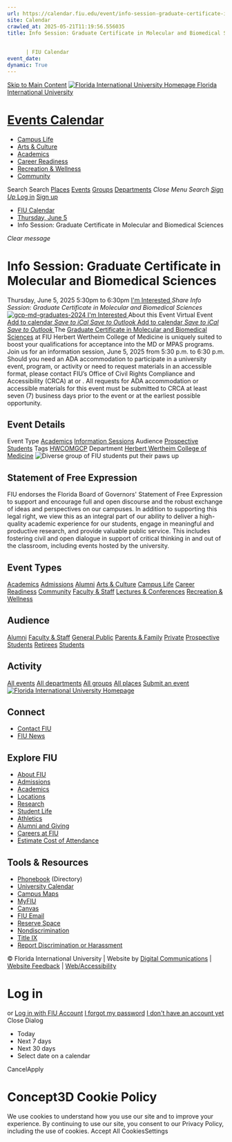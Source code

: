 ```yaml
---
url: https://calendar.fiu.edu/event/info-session-graduate-certificate-in-molecular-and-biomedical-sciences-91
site: Calendar
crawled_at: 2025-05-21T11:19:56.556035
title: Info Session: Graduate Certificate in Molecular and Biomedical Sciences
    
    
      | FIU Calendar
event_date: 
dynamic: True
---
```


[Skip to Main Content](https://calendar.fiu.edu/event/info-session-graduate-certificate-in-molecular-and-biomedical-sciences-91#main-content)
[![Florida International University Homepage](https://digicdn.fiu.edu/core/_assets/images/logo-top.png) Florida International University](https://www.fiu.edu)
# [Events Calendar ](https://calendar.fiu.edu/)
  * [Campus Life](https://calendar.fiu.edu/calendar?event_types%5B%5D=127595)
  * [Arts & Culture](https://calendar.fiu.edu/calendar?event_types%5B%5D=127590)
  * [Academics](https://calendar.fiu.edu/calendar?event_types%5B%5D=127582)
  * [Career Readiness](https://calendar.fiu.edu/calendar?event_types%5B%5D=127584)
  * [Recreation & Wellness](https://calendar.fiu.edu/calendar?event_types%5B%5D=127603)
  * [Community](https://calendar.fiu.edu/calendar?event_types%5B%5D=127601)


Search Search
[Places](https://calendar.fiu.edu/search/places) [Events](https://calendar.fiu.edu/calendar) [Groups](https://calendar.fiu.edu/search/groups) [Departments](https://calendar.fiu.edu/search/departments)
_Close Menu_
_Search_ [ _Sign Up_ ](https://calendar.fiu.edu/signup)
[Log in](https://calendar.fiu.edu/auth/shib_login?previous_url=https%3A%2F%2Fcalendar.fiu.edu%2Fevent%2Finfo-session-graduate-certificate-in-molecular-and-biomedical-sciences-91) [Sign up](https://calendar.fiu.edu/signup)
  * [FIU Calendar](https://calendar.fiu.edu/)
  * [Thursday, June 5](https://calendar.fiu.edu/calendar/day/2025/6/5)
  * Info Session: Graduate Certificate in Molecular and Biomedical Sciences


_Clear message_
# Info Session: Graduate Certificate in Molecular and Biomedical Sciences
Thursday, June 5, 2025 5:30pm to 6:30pm 
[ I'm Interested ](https://calendar.fiu.edu/event/48712815331133/confirm?return=https%3A%2F%2Fcalendar.fiu.edu%2Fevent%2Finfo-session-graduate-certificate-in-molecular-and-biomedical-sciences-91)
_Share Info Session: Graduate Certificate in Molecular and Biomedical Sciences_
[ ![gcp-md-graduates-2024](https://localist-images.azureedge.net/photos/48712703368275/card/d523080b604f5e5dd4b8077e16df77cb670e9b84.jpg) ](https://calendar.fiu.edu/photo/48712703368275)
[ I'm Interested ](https://calendar.fiu.edu/event/48712815331133/confirm?return=https%3A%2F%2Fcalendar.fiu.edu%2Fevent%2Finfo-session-graduate-certificate-in-molecular-and-biomedical-sciences-91)
About this Event
Virtual Event
[Add to calendar ](https://calendar.fiu.edu/event/info-session-graduate-certificate-in-molecular-and-biomedical-sciences-91)
[ _Save to iCal_ ](https://calendar.fiu.edu/event/info-session-graduate-certificate-in-molecular-and-biomedical-sciences-91.ics "Save to iCal") [ _Save to Outlook_ ](https://calendar.fiu.edu/event/info-session-graduate-certificate-in-molecular-and-biomedical-sciences-91.ics "Save to Outlook")
[Add to calendar ](https://calendar.fiu.edu/event/info-session-graduate-certificate-in-molecular-and-biomedical-sciences-91)
[ _Save to iCal_ ](https://calendar.fiu.edu/event/info-session-graduate-certificate-in-molecular-and-biomedical-sciences-91.ics "Save to iCal") [ _Save to Outlook_ ](https://calendar.fiu.edu/event/info-session-graduate-certificate-in-molecular-and-biomedical-sciences-91.ics "Save to Outlook")
The [Graduate Certificate in Molecular and Biomedical Sciences](https://medicine.fiu.edu/academics/certificate-in-molecular-biomedical-sciences/) at FIU Herbert Wertheim College of Medicine is uniquely suited to boost your qualifications for acceptance into the MD or MPAS programs.
Join us for an information session, June 5, 2025 from 5:30 p.m. to 6:30 p.m.
Should you need an ADA accommodation to participate in a university event, program, or activity or need to request materials in an accessible format, please contact FIU’s Office of Civil Rights Compliance and Accessibility (CRCA) at or . All requests for ADA accommodation or accessible materials for this event must be submitted to CRCA at least seven (7) business days prior to the event or at the earliest possible opportunity. 
## Event Details
Event Type
[Academics](https://calendar.fiu.edu/search/events?event_types%5B%5D=127582) [Information Sessions](https://calendar.fiu.edu/search/events?event_types%5B%5D=127586)
Audience
[Prospective Students](https://calendar.fiu.edu/search/events?event_types%5B%5D=121723)
Tags
[HWCOMGCP](https://calendar.fiu.edu/search/events?event_types%5B%5D=45695523979751)
Department
[Herbert Wertheim College of Medicine](https://calendar.fiu.edu/department/herbert_wertheim_college_of_medicine)
![Diverse group of FIU students put their paws up](https://www.fiu.edu/_assets/images/thumbnail-students-paw.jpg)
## Statement of Free Expression
FIU endorses the Florida Board of Governors' Statement of Free Expression to support and encourage full and open discourse and the robust exchange of ideas and perspectives on our campuses. In addition to supporting this legal right, we view this as an integral part of our ability to deliver a high-quality academic experience for our students, engage in meaningful and productive research, and provide valuable public service. This includes fostering civil and open dialogue in support of critical thinking in and out of the classroom, including events hosted by the university.
## Event Types
[Academics](https://calendar.fiu.edu/calendar?event_types%5B%5D=127582)
[Admissions](https://calendar.fiu.edu/calendar?event_types%5B%5D=127583)
[Alumni](https://calendar.fiu.edu/calendar?event_types%5B%5D=127589)
[Arts & Culture](https://calendar.fiu.edu/calendar?event_types%5B%5D=127590)
[Campus Life](https://calendar.fiu.edu/calendar?event_types%5B%5D=127595)
[Career Readiness](https://calendar.fiu.edu/calendar?event_types%5B%5D=127584)
[Community](https://calendar.fiu.edu/calendar?event_types%5B%5D=127601)
[Faculty & Staff](https://calendar.fiu.edu/calendar?event_types%5B%5D=127602)
[Lectures & Conferences](https://calendar.fiu.edu/calendar?event_types%5B%5D=127587)
[Recreation & Wellness](https://calendar.fiu.edu/calendar?event_types%5B%5D=127603)
## Audience
[Alumni](https://calendar.fiu.edu/calendar?event_types%5B%5D=121721)
[Faculty & Staff](https://calendar.fiu.edu/calendar?event_types%5B%5D=121720)
[General Public](https://calendar.fiu.edu/calendar?event_types%5B%5D=121722)
[Parents & Family](https://calendar.fiu.edu/calendar?event_types%5B%5D=36918157286658)
[Private](https://calendar.fiu.edu/calendar?event_types%5B%5D=129753)
[Prospective Students](https://calendar.fiu.edu/calendar?event_types%5B%5D=121723)
[Retirees](https://calendar.fiu.edu/calendar?event_types%5B%5D=37290279036119)
[Students](https://calendar.fiu.edu/calendar?event_types%5B%5D=121719)
## Activity
[All events](https://calendar.fiu.edu/search?what=events)
[All departments](https://calendar.fiu.edu/search/departments)
[All groups](https://calendar.fiu.edu/search?what=groups)
[All places](https://calendar.fiu.edu/search?what=places)
[Submit an event](https://calendar.fiu.edu/admin/events/new/basic-information)
[ ![Florida International University Homepage](https://digicdn.fiu.edu/core/_assets/images/footer-logo.svg) ](https://www.fiu.edu/)
## Connect
  * [Contact FIU](https://www.fiu.edu/about/contact-us/index.html)
  * [FIU News](https://news.fiu.edu/)


## Explore FIU
  * [About FIU](https://www.fiu.edu/about/index.html)
  * [Admissions](https://www.fiu.edu/admissions/index.html)
  * [Academics](https://www.fiu.edu/academics/index.html)
  * [Locations](https://www.fiu.edu/locations/index.html)
  * [Research](https://www.fiu.edu/research/index.html)
  * [Student Life](https://www.fiu.edu/student-life/index.html)
  * [Athletics](https://www.fiu.edu/athletics/index.html)
  * [Alumni and Giving](https://www.fiu.edu/alumni-and-giving/index.html)
  * [Careers at FIU](https://hr.fiu.edu/careers/)
  * [Estimate Cost of Attendance](https://onestop.fiu.edu/finances/estimate-your-costs/)


## Tools & Resources
  * [Phonebook](https://phonebook.fiu.edu) (Directory)
  * [University Calendar](https://calendar.fiu.edu/)
  * [Campus Maps](https://campusmaps.fiu.edu/)
  * [MyFIU](https://my.fiu.edu/)
  * [Canvas](https://canvas.fiu.edu)
  * [FIU Email](http://mail.fiu.edu/)
  * [Reserve Space](https://reservespace.fiu.edu/make-reservation/)
  * [Nondiscrimination](https://ace.fiu.edu/civil-rights-and-accessibility/harassment-and-discrimination/)
  * [Title IX](https://ace.fiu.edu/title-ix/)
  * [Report Discrimination or Harassment](https://report.fiu.edu/)


© Florida International University  | Website by [Digital Communications](https://stratcomm.fiu.edu/digital-print/websites/) | [Website Feedback](https://webforms.fiu.edu/view.php?id=370774&element_5=https://calendar.fiu.edu/https://calendar.fiu.edu/) | [Web/Accessibility](https://accessibility.fiu.edu/)
# Log in
or
[Log in with FIU Account](https://calendar.fiu.edu/auth/shib_login?previous_url=https%3A%2F%2Fcalendar.fiu.edu%2Fevent%2Finfo-session-graduate-certificate-in-molecular-and-biomedical-sciences-91)
[I forgot my password](https://calendar.fiu.edu/auth/forgot) [I don't have an account yet](https://calendar.fiu.edu/signup)
Close Dialog
  * Today
  * Next 7 days
  * Next 30 days
  * Select date on a calendar


CancelApply
# Concept3D Cookie Policy
We use cookies to understand how you use our site and to improve your experience. By continuing to use our site, you consent to our Privacy Policy, including the use of cookies. 
Accept All CookiesSettings
